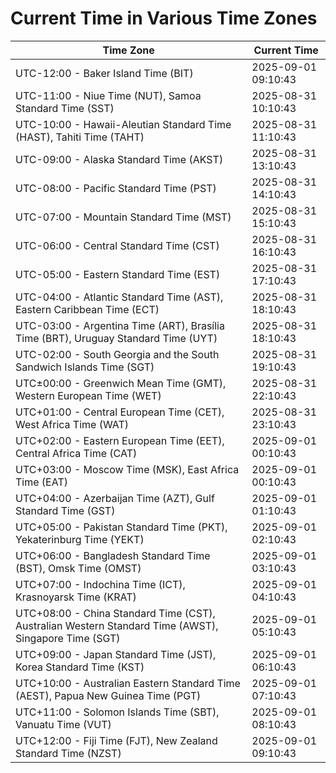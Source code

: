 # Current Time in Various Time Zones

| Time Zone | Current Time |
|-----------|--------------|
| UTC-12:00 - Baker Island Time (BIT) | 2025-09-01 09:10:43 |
| UTC-11:00 - Niue Time (NUT), Samoa Standard Time (SST) | 2025-08-31 10:10:43 |
| UTC-10:00 - Hawaii-Aleutian Standard Time (HAST), Tahiti Time (TAHT) | 2025-08-31 11:10:43 |
| UTC-09:00 - Alaska Standard Time (AKST) | 2025-08-31 13:10:43 |
| UTC-08:00 - Pacific Standard Time (PST) | 2025-08-31 14:10:43 |
| UTC-07:00 - Mountain Standard Time (MST) | 2025-08-31 15:10:43 |
| UTC-06:00 - Central Standard Time (CST) | 2025-08-31 16:10:43 |
| UTC-05:00 - Eastern Standard Time (EST) | 2025-08-31 17:10:43 |
| UTC-04:00 - Atlantic Standard Time (AST), Eastern Caribbean Time (ECT) | 2025-08-31 18:10:43 |
| UTC-03:00 - Argentina Time (ART), Brasília Time (BRT), Uruguay Standard Time (UYT) | 2025-08-31 18:10:43 |
| UTC-02:00 - South Georgia and the South Sandwich Islands Time (SGT) | 2025-08-31 19:10:43 |
| UTC±00:00 - Greenwich Mean Time (GMT), Western European Time (WET) | 2025-08-31 22:10:43 |
| UTC+01:00 - Central European Time (CET), West Africa Time (WAT) | 2025-08-31 23:10:43 |
| UTC+02:00 - Eastern European Time (EET), Central Africa Time (CAT) | 2025-09-01 00:10:43 |
| UTC+03:00 - Moscow Time (MSK), East Africa Time (EAT) | 2025-09-01 00:10:43 |
| UTC+04:00 - Azerbaijan Time (AZT), Gulf Standard Time (GST) | 2025-09-01 01:10:43 |
| UTC+05:00 - Pakistan Standard Time (PKT), Yekaterinburg Time (YEKT) | 2025-09-01 02:10:43 |
| UTC+06:00 - Bangladesh Standard Time (BST), Omsk Time (OMST) | 2025-09-01 03:10:43 |
| UTC+07:00 - Indochina Time (ICT), Krasnoyarsk Time (KRAT) | 2025-09-01 04:10:43 |
| UTC+08:00 - China Standard Time (CST), Australian Western Standard Time (AWST), Singapore Time (SGT) | 2025-09-01 05:10:43 |
| UTC+09:00 - Japan Standard Time (JST), Korea Standard Time (KST) | 2025-09-01 06:10:43 |
| UTC+10:00 - Australian Eastern Standard Time (AEST), Papua New Guinea Time (PGT) | 2025-09-01 07:10:43 |
| UTC+11:00 - Solomon Islands Time (SBT), Vanuatu Time (VUT) | 2025-09-01 08:10:43 |
| UTC+12:00 - Fiji Time (FJT), New Zealand Standard Time (NZST) | 2025-09-01 09:10:43 |
